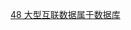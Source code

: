 [48 大型互联数据属于数据库](./97ThingsEveryProgrammerShouldKnow/48-LargeInterconnectedDataToBelongsADatabase.md)  